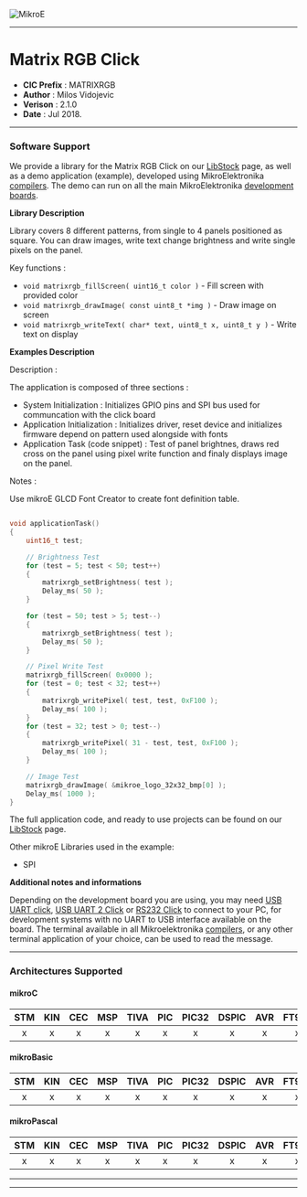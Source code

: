 ![MikroE](http://www.mikroe.com/img/designs/beta/logo_small.png)

---

# Matrix RGB Click

- **CIC Prefix**  : MATRIXRGB
- **Author**      : Milos Vidojevic
- **Verison**     : 2.1.0
- **Date**        : Jul 2018.

---

### Software Support

We provide a library for the Matrix RGB Click on our [LibStock](https://libstock.mikroe.com/projects/view/1840/matrix-rgb-click) 
page, as well as a demo application (example), developed using MikroElektronika 
[compilers](http://shop.mikroe.com/compilers). The demo can run on all the main 
MikroElektronika [development boards](http://shop.mikroe.com/development-boards).

**Library Description**

Library covers 8 different patterns, from single to 4 panels positioned as square. 
You can draw images, write text change brightness and write single pixels on the panel.

Key functions :

- ``` void matrixrgb_fillScreen( uint16_t color ) ``` - Fill screen with provided color
- ``` void matrixrgb_drawImage( const uint8_t *img ) ``` - Draw image on screen
- ``` void matrixrgb_writeText( char* text, uint8_t x, uint8_t y ) ``` - Write text on display

**Examples Description**

Description :

The application is composed of three sections :

- System Initialization : Initializes GPIO pins and SPI bus used for
         communcation with the click board
- Application Initialization : Initializes driver, reset device and initializes
         firmware depend on pattern used alongside with fonts
- Application Task (code snippet) : Test of panel brightnes, draws red cross on
         the panel using pixel write function and finaly displays image on the panel.

Notes :

Use mikroE GLCD Font Creator to create font definition table.

```.c

void applicationTask()
{
    uint16_t test;

    // Brightness Test
    for (test = 5; test < 50; test++)
    {
        matrixrgb_setBrightness( test );
        Delay_ms( 50 );
    }

    for (test = 50; test > 5; test--)
    {
        matrixrgb_setBrightness( test );
        Delay_ms( 50 );
    }

    // Pixel Write Test
    matrixrgb_fillScreen( 0x0000 );
    for (test = 0; test < 32; test++)
    {
        matrixrgb_writePixel( test, test, 0xF100 );
        Delay_ms( 100 );
    }
    for (test = 32; test > 0; test--)
    {
        matrixrgb_writePixel( 31 - test, test, 0xF100 );
        Delay_ms( 100 );
    }

    // Image Test
    matrixrgb_drawImage( &mikroe_logo_32x32_bmp[0] );
    Delay_ms( 1000 );
}

```

The full application code, and ready to use projects can be found on our 
[LibStock](https://libstock.mikroe.com/projects/view/1840/matrix-rgb-click) page.

Other mikroE Libraries used in the example:

- SPI

**Additional notes and informations**

Depending on the development board you are using, you may need 
[USB UART click](http://shop.mikroe.com/usb-uart-click), 
[USB UART 2 Click](http://shop.mikroe.com/usb-uart-2-click) or 
[RS232 Click](http://shop.mikroe.com/rs232-click) to connect to your PC, for 
development systems with no UART to USB interface available on the board. The 
terminal available in all Mikroelektronika 
[compilers](http://shop.mikroe.com/compilers), or any other terminal application 
of your choice, can be used to read the message.

---
### Architectures Supported

#### mikroC

| STM | KIN | CEC | MSP | TIVA | PIC | PIC32 | DSPIC | AVR | FT90x |
|:-:|:-:|:-:|:-:|:-:|:-:|:-:|:-:|:-:|:-:|
| x | x | x | x | x | x | x | x | x | x |

#### mikroBasic

| STM | KIN | CEC | MSP | TIVA | PIC | PIC32 | DSPIC | AVR | FT90x |
|:-:|:-:|:-:|:-:|:-:|:-:|:-:|:-:|:-:|:-:|
| x | x | x | x | x | x | x | x | x | x |

#### mikroPascal

| STM | KIN | CEC | MSP | TIVA | PIC | PIC32 | DSPIC | AVR | FT90x |
|:-:|:-:|:-:|:-:|:-:|:-:|:-:|:-:|:-:|:-:|
| x | x | x | x | x | x | x | x | x | x |

---
---
